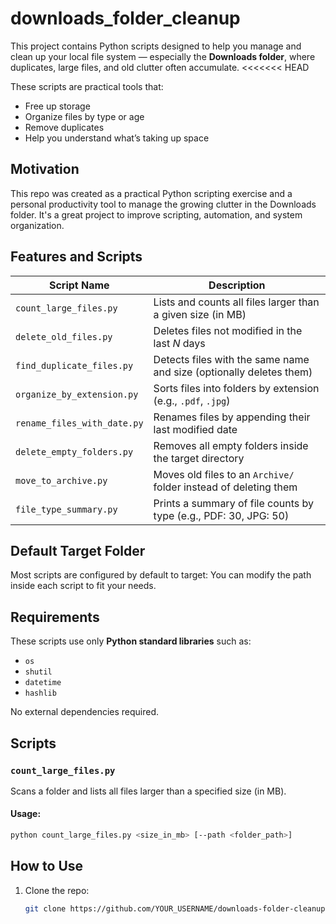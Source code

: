 # downloads_folder_cleanup
This project contains Python scripts designed to help you manage and clean up your local file system — especially the **Downloads folder**, where duplicates, large files, and old clutter often accumulate.
<<<<<<< HEAD

These scripts are practical tools that:
- Free up storage
- Organize files by type or age
- Remove duplicates
- Help you understand what’s taking up space

## Motivation
This repo was created as a practical Python scripting exercise and a personal productivity tool to manage the growing clutter in the Downloads folder. It's a great project to improve scripting, automation, and system organization.

## Features and Scripts

| Script Name                | Description |
|---------------------------|-------------|
| `count_large_files.py`    | Lists and counts all files larger than a given size (in MB) |
| `delete_old_files.py`     | Deletes files not modified in the last _N_ days |
| `find_duplicate_files.py` | Detects files with the same name and size (optionally deletes them) |
| `organize_by_extension.py`| Sorts files into folders by extension (e.g., `.pdf`, `.jpg`) |
| `rename_files_with_date.py`| Renames files by appending their last modified date |
| `delete_empty_folders.py` | Removes all empty folders inside the target directory |
| `move_to_archive.py`      | Moves old files to an `Archive/` folder instead of deleting them |
| `file_type_summary.py`    | Prints a summary of file counts by type (e.g., PDF: 30, JPG: 50) |

## Default Target Folder

Most scripts are configured by default to target:
You can modify the path inside each script to fit your needs.

## Requirements

These scripts use only **Python standard libraries** such as:
- `os`
- `shutil`
- `datetime`
- `hashlib`

No external dependencies required.

## Scripts
### `count_large_files.py`

Scans a folder and lists all files larger than a specified size (in MB).

#### Usage:
```bash
python count_large_files.py <size_in_mb> [--path <folder_path>]
```

## How to Use

1. Clone the repo:
   ```bash
   git clone https://github.com/YOUR_USERNAME/downloads-folder-cleanup.git


